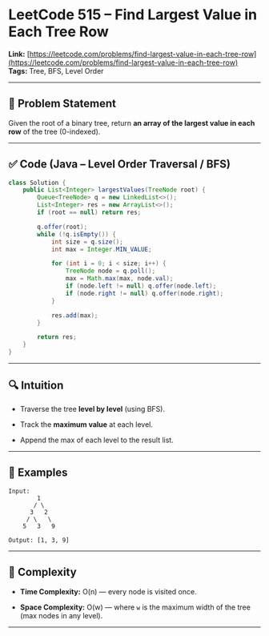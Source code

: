 # LeetCode 515 – Find Largest Value in Each Tree Row

**Link:** [https://leetcode.com/problems/find-largest-value-in-each-tree-row](https://leetcode.com/problems/find-largest-value-in-each-tree-row)  
**Tags:** Tree, BFS, Level Order

---

## 🧠 Problem Statement

Given the root of a binary tree, return **an array of the largest value in each row** of the tree (0-indexed).

---

## ✅ Code (Java – Level Order Traversal / BFS)

```java
class Solution {
    public List<Integer> largestValues(TreeNode root) {
        Queue<TreeNode> q = new LinkedList<>();
        List<Integer> res = new ArrayList<>();
        if (root == null) return res;

        q.offer(root);
        while (!q.isEmpty()) {
            int size = q.size();
            int max = Integer.MIN_VALUE;

            for (int i = 0; i < size; i++) {
                TreeNode node = q.poll();
                max = Math.max(max, node.val);
                if (node.left != null) q.offer(node.left);
                if (node.right != null) q.offer(node.right);
            }

            res.add(max);
        }

        return res;
    }
}
````

---

## 🔍 Intuition

- Traverse the tree **level by level** (using BFS).
    
- Track the **maximum value** at each level.
    
- Append the max of each level to the result list.
    

---

## 🧪 Examples

```text
Input:
        1
       / \
      3   2
     / \   \
    5   3   9

Output: [1, 3, 9]
```

---

## 🧮 Complexity

- **Time Complexity:** O(n) — every node is visited once.
    
- **Space Complexity:** O(w) — where `w` is the maximum width of the tree (max nodes in any level).
    

---
